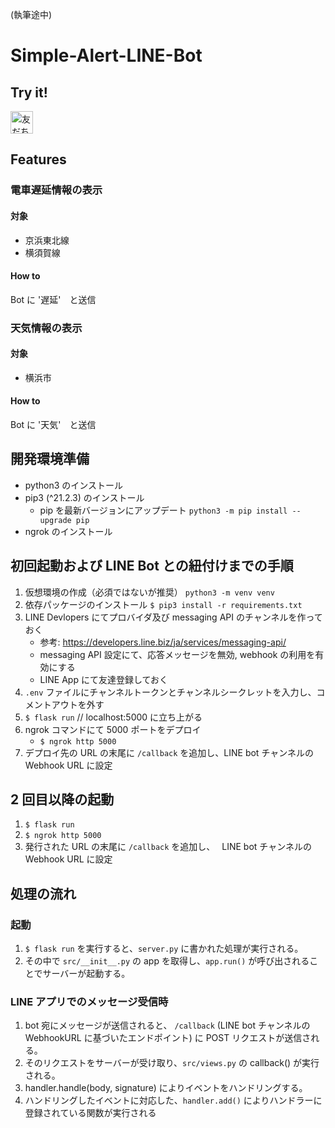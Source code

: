 (執筆途中)

# Simple-Alert-LINE-Bot

## Try it!

<a href="https://lin.ee/Ha5GnFv"><img src="https://scdn.line-apps.com/n/line_add_friends/btn/ja.png" alt="友だち追加" height="36" border="0"></a>

## Features

### 電車遅延情報の表示

#### 対象

- 京浜東北線
- 横須賀線

#### How to

Bot に '遅延'　と送信

### 天気情報の表示

#### 対象

- 横浜市

#### How to

Bot に '天気'　と送信

## 開発環境準備

- python3 のインストール
- pip3 (^21.2.3) のインストール
  - pip を最新バージョンにアップデート `python3 -m pip install --upgrade pip`
- ngrok のインストール

## 初回起動および LINE Bot との紐付けまでの手順

1. 仮想環境の作成（必須ではないが推奨）
   `python3 -m venv venv`
1. 依存パッケージのインストール
   `$ pip3 install -r requirements.txt`
1. LINE Devlopers にてプロバイダ及び messaging API のチャンネルを作っておく
   - 参考: https://developers.line.biz/ja/services/messaging-api/
   - messaging API 設定にて、応答メッセージを無効, webhook の利用を有効にする
   - LINE App にて友達登録しておく
1. `.env` ファイルにチャンネルトークンとチャンネルシークレットを入力し、コメントアウトを外す
1. `$ flask run` // localhost:5000 に立ち上がる
1. ngrok コマンドにて 5000 ポートをデプロイ
   - `$ ngrok http 5000`
1. デプロイ先の URL の末尾に `/callback` を追加し、LINE bot チャンネルの Webhook URL に設定

## 2 回目以降の起動

1. `$ flask run`
1. `$ ngrok http 5000`
1. 発行された URL の末尾に `/callback` を追加し、　 LINE bot チャンネルの Webhook URL に設定

## 処理の流れ

### 起動

1. `$ flask run` を実行すると、`server.py` に書かれた処理が実行される。
1. その中で `src/__init__.py` の app を取得し、`app.run()` が呼び出されることでサーバーが起動する。

### LINE アプリでのメッセージ受信時

1. bot 宛にメッセージが送信されると、 `/callback` (LINE bot チャンネルの WebhookURL に基づいたエンドポイント) に POST リクエストが送信される。
1. そのリクエストをサーバーが受け取り、`src/views.py` の callback() が実行される。
1. handler.handle(body, signature) によりイベントをハンドリングする。
1. ハンドリングしたイベントに対応した、`handler.add()` によりハンドラーに登録されている関数が実行される
